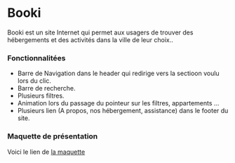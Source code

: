 # Booki #

Booki est un site Internet qui permet aux usagers de trouver des hébergements et des activités dans la ville de leur choix..

### Fonctionnalitées ###

- Barre de Navigation dans le header qui redirige vers la sectioon voulu lors du clic.
- Barre de recherche.
- Plusieurs filtres.
- Animation lors du passage du pointeur sur les filtres, appartements ...
- Plusieurs lien (A propos, nos hébergement, assistance) dans le footer du site.

### Maquette de présentation ###

Voici le lien de  <a href='https://isankoi.github.io/MartinJeremy_2_06042022/'>la maquette</a>

